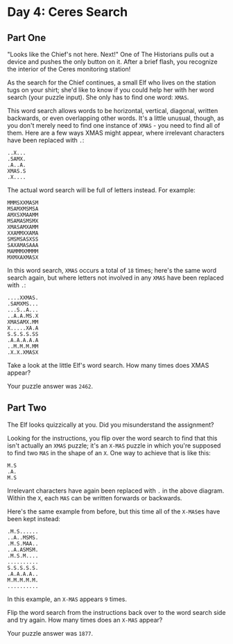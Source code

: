 # Day 4: Ceres Search

## Part One
"Looks like the Chief's not here. Next!" One of The Historians pulls out a device and pushes the only button on it. After a brief flash, you recognize the interior of the Ceres monitoring station!

As the search for the Chief continues, a small Elf who lives on the station tugs on your shirt; she'd like to know if you could help her with her word search (your puzzle input). She only has to find one word: `XMAS`.

This word search allows words to be horizontal, vertical, diagonal, written backwards, or even overlapping other words. It's a little unusual, though, as you don't merely need to find one instance of `XMAS` - you need to find all of them. Here are a few ways XMAS might appear, where irrelevant characters have been replaced with `.`:
```
..X...
.SAMX.
.A..A.
XMAS.S
.X....
```
The actual word search will be full of letters instead. For example:
```
MMMSXXMASM
MSAMXMSMSA
AMXSXMAAMM
MSAMASMSMX
XMASAMXAMM
XXAMMXXAMA
SMSMSASXSS
SAXAMASAAA
MAMMMXMMMM
MXMXAXMASX
```
In this word search, `XMAS` occurs a total of `18` times; here's the same word search again, but where letters not involved in any `XMAS` have been replaced with `.`:
```
....XXMAS.
.SAMXMS...
...S..A...
..A.A.MS.X
XMASAMX.MM
X.....XA.A
S.S.S.S.SS
.A.A.A.A.A
..M.M.M.MM
.X.X.XMASX
```
Take a look at the little Elf's word search. How many times does XMAS appear?

Your puzzle answer was `2462`.

## Part Two 

The Elf looks quizzically at you. Did you misunderstand the assignment?

Looking for the instructions, you flip over the word search to find that this isn't actually an `XMAS` puzzle; it's an `X-MAS` puzzle in which you're supposed to find two `MAS` in the shape of an `X`. One way to achieve that is like this:
```
M.S
.A.
M.S
```
Irrelevant characters have again been replaced with `.` in the above diagram. Within the `X`, each `MAS` can be written forwards or backwards.

Here's the same example from before, but this time all of the `X-MAS`es have been kept instead:
```
.M.S......
..A..MSMS.
.M.S.MAA..
..A.ASMSM.
.M.S.M....
..........
S.S.S.S.S.
.A.A.A.A..
M.M.M.M.M.
..........
```
In this example, an `X-MAS` appears `9` times.

Flip the word search from the instructions back over to the word search side and try again. How many times does an `X-MAS` appear?

Your puzzle answer was `1877`.